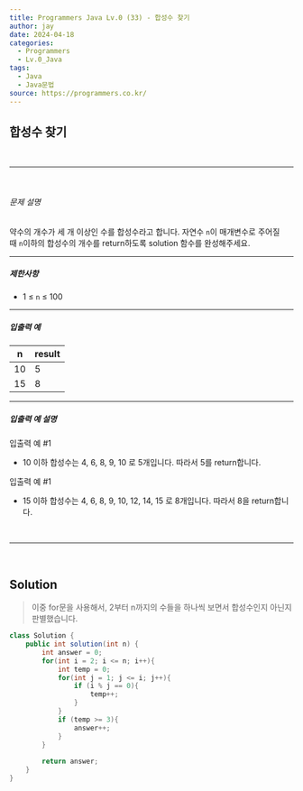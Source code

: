 ```yaml
---
title: Programmers Java Lv.0 (33) - 합성수 찾기
author: jay
date: 2024-04-18
categories:
  - Programmers
  - Lv.0_Java
tags:
  - Java
  - Java문법
source: https://programmers.co.kr/
---
```

## **합성수 찾기**

<br />

---

<br/>

###### 문제 설명

약수의 개수가 세 개 이상인 수를 합성수라고 합니다. 자연수 `n`이 매개변수로 주어질 때 `n`이하의 합성수의 개수를 return하도록 solution 함수를 완성해주세요.

---

##### 제한사항

- 1 ≤ `n` ≤ 100

---

##### 입출력 예

|n|result|
|---|---|
|10|5|
|15|8|

---

##### 입출력 예 설명

입출력 예 #1

- 10 이하 합성수는 4, 6, 8, 9, 10 로 5개입니다. 따라서 5를 return합니다.

입출력 예 #1

- 15 이하 합성수는 4, 6, 8, 9, 10, 12, 14, 15 로 8개입니다. 따라서 8을 return합니다.


<br />

---

<br/>

## **Solution**

> 이중 for문을 사용해서, 2부터 n까지의 수들을 하나씩 보면서 합성수인지 아닌지 판별했습니다.

```java
class Solution {
    public int solution(int n) {
        int answer = 0;
        for(int i = 2; i <= n; i++){
            int temp = 0;
            for(int j = 1; j <= i; j++){
                if (i % j == 0){
                    temp++;
                }
            }
            if (temp >= 3){
                answer++;
            }
        }
        
        return answer;
    }
}
```